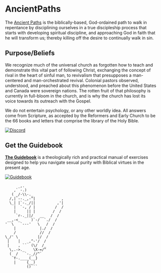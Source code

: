 # AncientPaths

The [Ancient Paths](https://ancientpaths.io) is the biblically-based, God-ordained path to walk in repentance by disciplining ourselves in a true discipleship process that starts with developing spiritual discipline, and approaching God in faith that he will transform us; thereby killing off the desire to continually walk in sin.

## Purpose/Beliefs

We recognize much of the universal church as forgotten how to teach and demonstrate this vital part of following Christ, exchanging the concept of rival in the heart of sinful man, to revivalism that presupposes a man-centered and man-orchestrated revival. Colonial pastors observed, understood, and preached about this phenomenon before the United States and Canada were sovereign nations. The rotten fruit of that philosophy is currently in full-bloom in the church, and is why the church has lost its voice towards its outreach with the Gospel.

We do not entertain psychology, or any other worldly idea. All answers come from Scripture, as accepted by the Reformers and Early Church to be the 66 books and letters that comprise the library of the Holy Bible.

[![Discord](https://img.shields.io/badge/🔘-Join%20Discord-Blue)](https://discord.gg/xk6qxyZSkx)

## Get the Guidebook

[**The Guidebook**](https://www.ancientpaths.io/docs/guidebook) is a theologically rich and practical manual of exercises designed to help you navigate sexual purity with Biblical virtues in the present age.

[![Guidebook](https://img.shields.io/badge/📖-Download-blue)](https://raw.githubusercontent.com/ancientpathsio/ancientpaths/main/static/docs/TheGuidebook.docx)

```text
      _,.
    ,` -.)
   ( _/-\\-._
  /,|`--._,-^|            ,
  \_| |`-._/||          ,'|
    |  `-, / |         /  /
    |     || |        /  /
     `r-._||/   __   /  /
 __,-<_     )`-/  `./  /
'  \   `---'   \   /  /
    |           |./  /
    /           //  /
\_/' \         |/  /
 |    |   _,^-'/  /
 |    , ``  (\/  /_
  \,.->._    \X-=/^
  (  /   `-._//^`
   `Y-.____(__}
    |     {__)
          ()```
